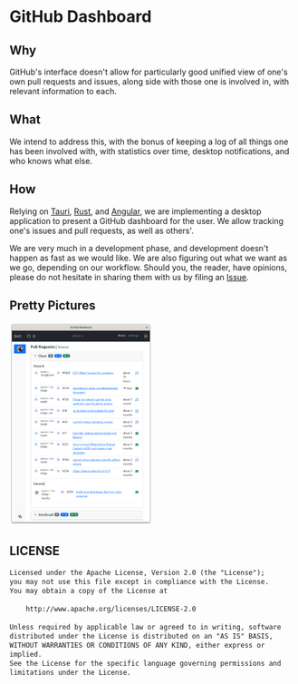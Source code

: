 # GitHub Dashboard

## Why

GitHub's interface doesn't allow for particularly good unified view of one's own
pull requests and issues, along side with those one is involved in, with
relevant information to each.

## What

We intend to address this, with the bonus of keeping a log of all things one has
been involved with, with statistics over time, desktop notifications, and who
knows what else.

## How

Relying on [Tauri][1], [Rust][2], and [Angular][3], we are implementing a
desktop application to present a GitHub dashboard for the user. We allow
tracking one's issues and pull requests, as well as others'.

We are very much in a development phase, and development doesn't happen as fast
as we would like. We are also figuring out what we want as we go, depending on
our workflow. Should you, the reader, have opinions, please do not hesitate in
sharing them with us by filing an [Issue][4].

## Pretty Pictures

<img src="docs/images/ss-20230501.png" alt="ghd v0.5-rc" width="50%" height="50%"/>

## LICENSE

    Licensed under the Apache License, Version 2.0 (the "License");
    you may not use this file except in compliance with the License.
    You may obtain a copy of the License at

        http://www.apache.org/licenses/LICENSE-2.0

    Unless required by applicable law or agreed to in writing, software
    distributed under the License is distributed on an "AS IS" BASIS,
    WITHOUT WARRANTIES OR CONDITIONS OF ANY KIND, either express or implied.
    See the License for the specific language governing permissions and
    limitations under the License.

[1]: https://tauri.app
[2]: https://rust-lang.org
[3]: https://angular.io
[4]: https://github.com/jecluis/ghd/issues
